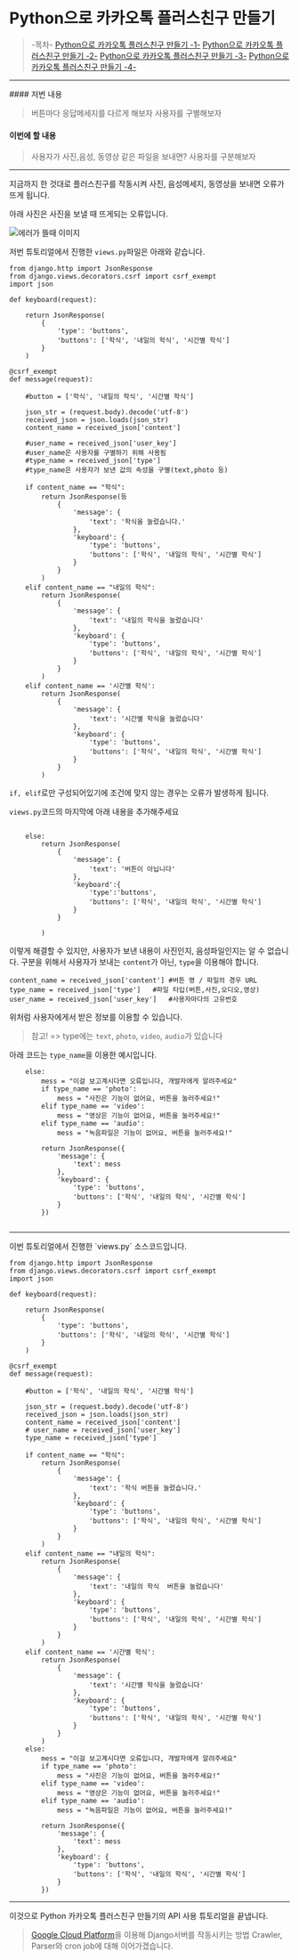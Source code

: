 ﻿# Python으로 카카오톡 플러스친구 만들기

> -목차-
> [Python으로 카카오톡 플러스친구 만들기 -1-](http://codeac.tistory.com/entry/Python%EC%9C%BC%EB%A1%9C-%EC%B9%B4%EC%B9%B4%EC%98%A4%ED%86%A1-%ED%94%8C%EB%9F%AC%EC%8A%A4%EC%B9%9C%EA%B5%AC-%EB%A7%8C%EB%93%A4%EA%B8%B0-1)
> [Python으로 카카오톡 플러스친구 만들기 -2-](http://codeac.tistory.com/entry/Python%EC%9C%BC%EB%A1%9C-%EC%B9%B4%EC%B9%B4%EC%98%A4%ED%86%A1-%ED%94%8C%EB%9F%AC%EC%8A%A4%EC%B9%9C%EA%B5%AC-%EB%A7%8C%EB%93%A4%EA%B8%B0-2)
> [Python으로 카카오톡 플러스친구 만들기 -3-](http://codeac.tistory.com/entry/Python%EC%9C%BC%EB%A1%9C-%EC%B9%B4%EC%B9%B4%EC%98%A4%ED%86%A1-%ED%94%8C%EB%9F%AC%EC%8A%A4%EC%B9%9C%EA%B5%AC-%EB%A7%8C%EB%93%A4%EA%B8%B0-3)
> [Python으로 카카오톡 플러스친구 만들기 -4-](http://codeac.tistory.com/entry/%ED%8C%8C%EC%9D%B4%EC%8D%AC%EC%9C%BC%EB%A1%9C-%EC%B9%B4%EC%B9%B4%EC%98%A4%ED%86%A1-%ED%94%8C%EB%9F%AC%EC%8A%A4%EC%B9%9C%EA%B5%AC-%EB%A7%8C%EB%93%A4%EA%B8%B0-4)
> 
<hr>
#### 저번 내용

> 버튼마다 응답메세지를 다르게 해보자
> 사용자를 구별해보자

#### 이번에 할 내용
> 사용자가 사진,음성, 동영상 같은 파일을 보내면?
> 사용자를 구분해보자
<hr>

지금까지 한 것대로 플러스친구를 작동시켜 사진, 음성메세지, 동영상을 보내면 오류가 뜨게 됩니다.

아래 사진은 사진을 보낼 때 뜨게되는 오류입니다.

![에러가 뜰때 이미지](http://preview.ibb.co/i6EgNG/Screenshot_20180102_094935.jpg)

저번 튜토리얼에서 진행한 `views.py`파일은 아래와 같습니다.
```python3
from django.http import JsonResponse
from django.views.decorators.csrf import csrf_exempt
import json

def keyboard(request):

    return JsonResponse(
        {
            'type': 'buttons',
            'buttons': ['학식', '내일의 학식', '시간별 학식']
        }
    )

@csrf_exempt
def message(request):

    #button = ['학식', '내일의 학식', '시간별 학식']

    json_str = (request.body).decode('utf-8')
    received_json = json.loads(json_str)
    content_name = received_json['content']

    #user_name = received_json['user_key']
    #user_name은 사용자를 구별하기 위해 사용됨
    #type_name = received_json['type']
    #type_name은 사용자가 보낸 값의 속성을 구별(text,photo 등)

    if content_name == "학식":
        return JsonResponse(등
            {
                'message': {
                    'text': '학식을 눌렀습니다.'
                },
                'keyboard': {
                    'type': 'buttons',
                    'buttons': ['학식', '내일의 학식', '시간별 학식']
                }
            }
        )
    elif content_name == "내일의 학식":
        return JsonResponse(
            {
                'message': {
                    'text': '내일의 학식을 눌렀습니다'
                },
                'keyboard': {
                    'type': 'buttons',
                    'buttons': ['학식', '내일의 학식', '시간별 학식']
                }
            }
        )
    elif content_name == '시간별 학식':
        return JsonResponse(
            {
                'message': {
                    'text': '시간별 학식을 눌렀습니다'
                },
                'keyboard': {
                    'type': 'buttons',
                    'buttons': ['학식', '내일의 학식', '시간별 학식']
                }
            }
        )
```

`if, elif`로만 구성되어있기에 조건에 맞지 않는 경우는 오류가 발생하게 됩니다.

`views.py`코드의 마지막에 아래 내용을 추가해주세요
```python3

    else:
        return JsonResponse(
            {
                'message': {
                    'text': '버튼이 아닙니다'
                },
                'keyboard':{
                    'type':'buttons',
                    'buttons': ['학식', '내일의 학식', '시간별 학식']
                }
            }

        )
```

이렇게 해결할 수 있지만, 사용자가 보낸 내용이 사진인지, 음성파일인지는 알 수 없습니다.
구분을 위해서 사용자가 보내는 `content`가 아닌,  `type`을 이용해야 합니다.

```python3
content_name = received_json['content'] #버튼 명 / 파일의 경우 URL
type_name = received_json['type']	#파일 타입(버튼,사진,오디오,영상)
user_name = received_json['user_key']	#사용자마다의 고유번호
```
위처럼 사용자에게서 받은 정보를 이용할 수 있습니다.

> 참고!  =>  type에는 `text`, `photo`, `video`, `audio`가 있습니다


아래 코드는 `type_name`을 이용한 예시입니다.
```python3
    else:
        mess = "이걸 보고계시다면 오류입니다, 개발자에게 알려주세요"
        if type_name == 'photo':
            mess = "사진은 기능이 없어요, 버튼을 눌러주세요!"
        elif type_name == 'video':
            mess = "영상은 기능이 없어요, 버튼을 눌러주세요!"
        elif type_name == 'audio':
            mess = "녹음파일은 기능이 없어요, 버튼을 눌러주세요!"

        return JsonResponse({
            'message': {
                'text': mess
            },
            'keyboard': {
                'type': 'buttons',
                'buttons': ['학식', '내일의 학식', '시간별 학식']
            }
        })
     
```

<hr>
이번 튜토리얼에서 진행한 `views.py` 소스코드입니다.

```python3
from django.http import JsonResponse
from django.views.decorators.csrf import csrf_exempt
import json

def keyboard(request):

    return JsonResponse(
        {
            'type': 'buttons',
            'buttons': ['학식', '내일의 학식', '시간별 학식']
        }
    )

@csrf_exempt
def message(request):

    #button = ['학식', '내일의 학식', '시간별 학식']

    json_str = (request.body).decode('utf-8')
    received_json = json.loads(json_str)
    content_name = received_json['content']
    # user_name = received_json['user_key']
    type_name = received_json['type']

    if content_name == "학식":
        return JsonResponse(
            {
                'message': {
                    'text': '학식 버튼을 눌렀습니다.'
                },
                'keyboard': {
                    'type': 'buttons',
                    'buttons': ['학식', '내일의 학식', '시간별 학식']
                }
            }
        )
    elif content_name == "내일의 학식":
        return JsonResponse(
            {
                'message': {
                    'text': '내일의 학식  버튼을 눌렀습니다'
                },
                'keyboard': {
                    'type': 'buttons',
                    'buttons': ['학식', '내일의 학식', '시간별 학식']
                }
            }
        )
    elif content_name == '시간별 학식':
        return JsonResponse(
            {
                'message': {
                    'text': '시간별 학식을 눌렀습니다'
                },
                'keyboard': {
                    'type': 'buttons',
                    'buttons': ['학식', '내일의 학식', '시간별 학식']
                }
            }
        )
    else:
        mess = "이걸 보고계시다면 오류입니다, 개발자에게 알려주세요"
        if type_name == 'photo':
            mess = "사진은 기능이 없어요, 버튼을 눌러주세요!"
        elif type_name == 'video':
            mess = "영상은 기능이 없어요, 버튼을 눌러주세요!"
        elif type_name == 'audio':
            mess = "녹음파일은 기능이 없어요, 버튼을 눌러주세요!"

        return JsonResponse({
            'message': {
                'text': mess
            },
            'keyboard': {
                'type': 'buttons',
                'buttons': ['학식', '내일의 학식', '시간별 학식']
            }
        })
```

<hr>

이것으로 Python 카카오톡 플러스친구 만들기의 API 사용 튜토리얼을 끝냅니다.


> [Google Cloud Platform](http://cloud.google.com)을 이용해 Django서버를 작동시키는 방법
> Crawler, Parser와 cron job에 대해 이어가겠습니다.


